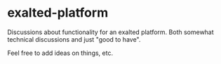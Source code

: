 exalted-platform
================

Discussions about functionality for an exalted platform. Both somewhat technical discussions and just "good to have".

Feel free to add ideas on things, etc.
